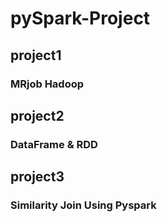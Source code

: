 # pySpark-Project

## project1
### MRjob Hadoop

## project2
### DataFrame & RDD

## project3
### Similarity Join Using Pyspark
